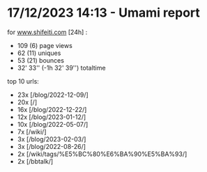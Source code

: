 # 17/12/2023 14:13 - Umami report
for www.shifeiti.com [24h] :

 - 109 (6) page views
 - 62 (11) uniques
 - 53 (21) bounces
 - 32' 33'' (-1h 32' 39'') totaltime


top 10 urls:
 - 23x [/blog/2022-12-09/]
 - 20x [/]
 - 16x [/blog/2022-12-22/]
 - 12x [/blog/2023-01-12/]
 - 10x [/blog/2022-05-07/]
 - 7x [/wiki/]
 - 3x [/blog/2023-02-03/]
 - 3x [/blog/2022-08-26/]
 - 2x [/wiki/tags/%E5%BC%80%E6%BA%90%E5%BA%93/]
 - 2x [/bbtalk/]


